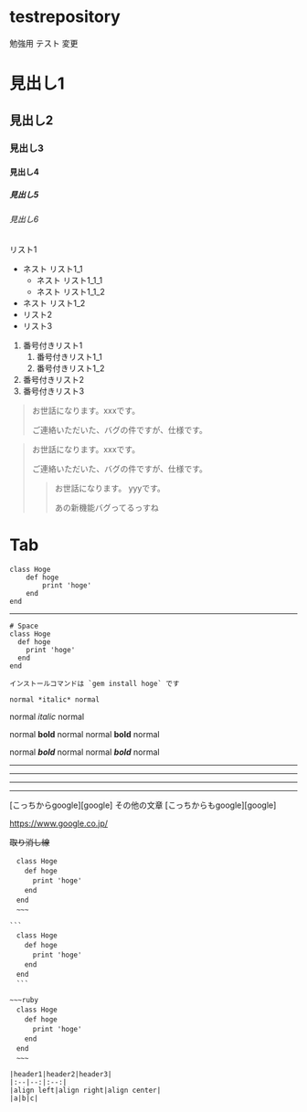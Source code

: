 ﻿# testrepository
勉強用
テスト
変更

# 見出し1
## 見出し2
### 見出し3
#### 見出し4
##### 見出し5
###### 見出し6

リスト1
   - ネスト リスト1_1
       - ネスト リスト1_1_1
       - ネスト リスト1_1_2
   - ネスト リスト1_2
- リスト2
- リスト3

1. 番号付きリスト1
    1. 番号付きリスト1_1
    1. 番号付きリスト1_2
1. 番号付きリスト2
1. 番号付きリスト3

> お世話になります。xxxです。
>
> ご連絡いただいた、バグの件ですが、仕様です。

> お世話になります。xxxです。
>
> ご連絡いただいた、バグの件ですが、仕様です。
>> お世話になります。 yyyです。
>>
>> あの新機能バグってるっすね

# Tab
    class Hoge
        def hoge
            print 'hoge'
        end
    end

---

    # Space
    class Hoge
      def hoge
        print 'hoge'
      end
    end

    インストールコマンドは `gem install hoge` です

    normal *italic* normal
normal _italic_ normal

normal **bold** normal
normal __bold__ normal

normal ***bold*** normal
normal ___bold___ normal

***

___

---

*    *    *

[こっちからgoogle][google]
その他の文章
[こっちからもgoogle][google]

https://www.google.co.jp/

~~取り消し線~~

~~~
　class Hoge
　  def hoge
　    print 'hoge'
　  end
　end
　~~~

```
　class Hoge
　  def hoge
　    print 'hoge'
　  end
　end
　```

~~~ruby
　class Hoge
　  def hoge
　    print 'hoge'
　  end
　end
　~~~

|header1|header2|header3|
|:--|--:|:--:|
|align left|align right|align center|
|a|b|c|
